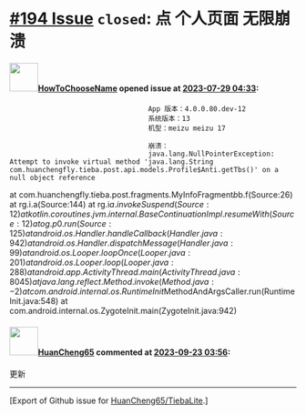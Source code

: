 # [\#194 Issue](https://github.com/HuanCheng65/TiebaLite/issues/194) `closed`: 点 个人页面 无限崩溃

#### <img src="https://avatars.githubusercontent.com/u/85868388?v=4" width="50">[HowToChooseName](https://github.com/HowToChooseName) opened issue at [2023-07-29 04:33](https://github.com/HuanCheng65/TiebaLite/issues/194):

                                      App 版本：4.0.0.80.dev-12
                                      系统版本：13
                                      机型：meizu meizu 17
                                      
                                      崩溃：
                                      java.lang.NullPointerException: Attempt to invoke virtual method 'java.lang.String com.huanchengfly.tieba.post.api.models.Profile$Anti.getTbs()' on a null object reference
at com.huanchengfly.tieba.post.fragments.MyInfoFragment$b$b.f(Source:26)
at rg.i.a(Source:144)
at rg.i$a.invokeSuspend(Source:12)
at kotlin.coroutines.jvm.internal.BaseContinuationImpl.resumeWith(Source:12)
at og.p0.run(Source:125)
at android.os.Handler.handleCallback(Handler.java:942)
at android.os.Handler.dispatchMessage(Handler.java:99)
at android.os.Looper.loopOnce(Looper.java:201)
at android.os.Looper.loop(Looper.java:288)
at android.app.ActivityThread.main(ActivityThread.java:8045)
at java.lang.reflect.Method.invoke(Method.java:-2)
at com.android.internal.os.RuntimeInit$MethodAndArgsCaller.run(RuntimeInit.java:548)
at com.android.internal.os.ZygoteInit.main(ZygoteInit.java:942)


#### <img src="https://avatars.githubusercontent.com/u/22636177?u=5e5e656c62ba51f1661d80a6a0fd9ec098e5023b&v=4" width="50">[HuanCheng65](https://github.com/HuanCheng65) commented at [2023-09-23 03:56](https://github.com/HuanCheng65/TiebaLite/issues/194#issuecomment-1732201455):

更新


-------------------------------------------------------------------------------



[Export of Github issue for [HuanCheng65/TiebaLite](https://github.com/HuanCheng65/TiebaLite).]
